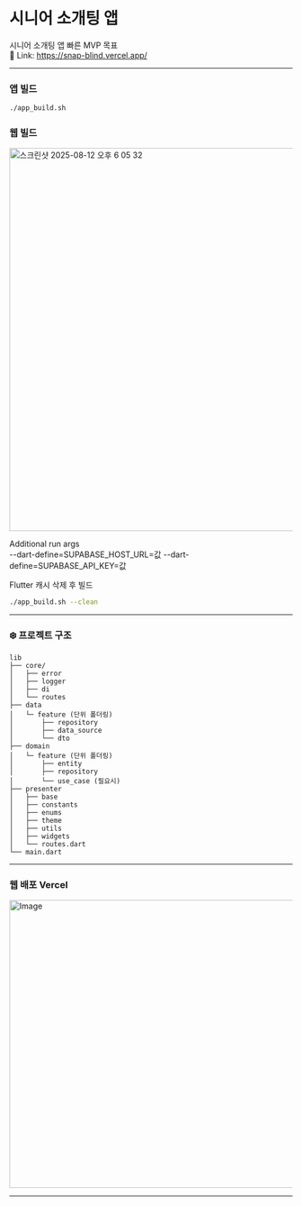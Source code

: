 # 시니어 소개팅 앱


시니어 소개팅 앱 빠른 MVP 목표 <br>
📎 Link: https://snap-blind.vercel.app/

---

### 앱 빌드
```bash
./app_build.sh
```

### 웹 빌드

<img width="903" height="680" alt="스크린샷 2025-08-12 오후 6 05 32" src="https://github.com/user-attachments/assets/8ebaee4a-1792-4224-9e8b-8c5a3d315b18" />

Additional run args<br>
--dart-define=SUPABASE_HOST_URL=값 --dart-define=SUPABASE_API_KEY=값 

Flutter 캐시 삭제 후 빌드
```bash
./app_build.sh --clean
```
---

### ❄️ 프로젝트 구조

```
lib          
├── core/
│   ├── error
│   ├── logger
│   ├── di
│   └── routes
├── data
│   └─ feature (단위 폴더링)
│       ├── repository
│       ├── data_source
│       └── dto
├── domain
│   └─ feature (단위 폴더링)
│       ├── entity
│       ├── repository
│       └── use_case (필요시)
├── presenter
│   ├── base
│   ├── constants
│   ├── enums
│   ├── theme
│   ├── utils
│   ├── widgets
│   └── routes.dart
└── main.dart
```

---

### 웹 배포 Vercel

<img width="720" height="511" alt="Image" src="https://github.com/user-attachments/assets/c15e5ca2-0d26-490d-93b9-400d193b16be" />

---
